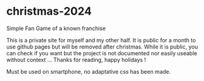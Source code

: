 # christmas-2024
Simple Fan Game of a known franchise

This is a private site for myself and my other half. It is public for a month to use github pages but will be removed after christmas.
While it is public, you can check if you want but the project is not documented nor easily useable without context ...
Thanks for reading, happy holidays !

Must be used on smartphone, no adaptative css has been made.